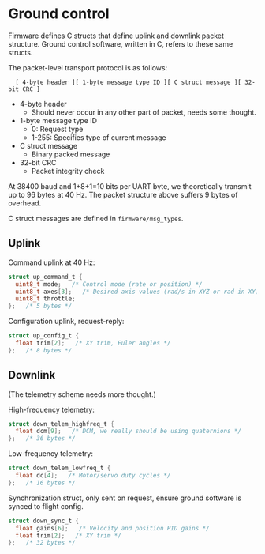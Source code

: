 Ground control
==============
Firmware defines C structs that define uplink and downlink packet structure.
Ground control software, written in C, refers to these same structs.

The packet-level transport protocol is as follows:

```
  [ 4-byte header ][ 1-byte message type ID ][ C struct message ][ 32-bit CRC ]
```

  * 4-byte header
    - Should never occur in any other part of packet, needs some thought.
  * 1-byte message type ID
    - 0: Request type
    - 1-255: Specifies type of current message
  * C struct message
    - Binary packed message
  * 32-bit CRC
    - Packet integrity check

At 38400 baud and 1+8+1=10 bits per UART byte, we theoretically transmit up to
96 bytes at 40 Hz. The packet structure above suffers 9 bytes of overhead.

C struct messages are defined in `firmware/msg_types`.

Uplink
------
Command uplink at 40 Hz:

```c
struct up_command_t {
  uint8_t mode;   /* Control mode (rate or position) */
  uint8_t axes[3];   /* Desired axis values (rad/s in XYZ or rad in XY) */
  uint8_t throttle;
};   /* 5 bytes */
```

Configuration uplink, request-reply:

```c
struct up_config_t {
  float trim[2];   /* XY trim, Euler angles */
};   /* 8 bytes */
```

Downlink
--------
(The telemetry scheme needs more thought.)

High-frequency telemetry:

```c
struct down_telem_highfreq_t {
  float dcm[9];   /* DCM, we really should be using quaternions */
};   /* 36 bytes */
```

Low-frequency telemetry:

```c
struct down_telem_lowfreq_t {
  float dc[4];   /* Motor/servo duty cycles */
};   /* 16 bytes */
```

Synchronization struct, only sent on request, ensure ground software is synced
to flight config.

```c
struct down_sync_t {
  float gains[6];   /* Velocity and position PID gains */
  float trim[2];   /* XY trim */
};   /* 32 bytes */
```

